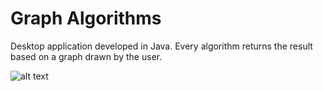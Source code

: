 # Graph Algorithms
Desktop application developed in Java. Every algorithm returns the result based on a graph drawn by the user.

![alt text](https://github.com/biancabucur/graph-algorithms/blob/master/screenshot.PNG)
